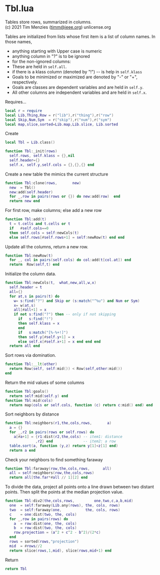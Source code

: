 
# Tbl.lua
Tables store rows, summarized in columns.      
(c) 2021 Tim Menzies (timm@ieee.org) unlicense.org

Tables are initialized from lists whose first item
is a list of column names. In those names,

- anything starting with Upper case is numeric
- anything column  in "?" is to be ignored
- for the non-ignored columns:
- These are held in  `self.all`.
- if there is a klass column (denoted by "!") --     is help in `self.klass`
- Goals to be minimized or maximized are denoted by "-" or "+", respectively.
- Goals are classes are dependent variables and are held in `self.y`.
- All other  columns are independent variables and are held in  `self.x`.

Requires...

```lua
local r = require 
local Lib,Thing,Row = r("lib"),r("thing"),r("row")
local Skip,Num,Sym  = r("skip"),r("num"),r("sym")
local map,slice,sorted=Lib.map,Lib.slice, Lib.sorted
```

Create

```lua
local Tbl = Lib.class()

function Tbl:_init(rows) 
  self.rows, self.klass = {},nil
  self.header={}
  self.x, self.y,self.cols = {},{},{} end
```

Create a new table the mimics the current structure

```lua
function Tbl:clone(rows,       new)
  new  = Tbl()
  new:add(self.header)
  for _,row in pairs(rows or {}) do new:add(row)  end
  return new end
```

For first row, make columns; else add a new row

```lua
function Tbl:add(t)
  t = t.cells and t.cells or t
  if   #self.cols==0 
  then self.cols = self:newCols(t) 
  else self.rows[#self.rows+1] = self:newRow(t) end end
```

Update all the columns, return a new row.

```lua
function Tbl:newRow(t) 
  for _, col in pairs(self.cols) do col:add(t[col.at]) end
  return  Row(self,t) end
```

Initialize the column data.

```lua
function Tbl:newCols(t,  what,new,all,w,x) 
  self.header = t
  all={}
  for at,s in pairs(t) do
    w= s:find("?") and Skip or (s:match("^%u") and Num or Sym)
    x= w(at,s)
    all[#all+1] = x
    if not s:find("?") then -- only if not skipping
      if   s:find("!") 
      then self.klass = x 
      end 
      if   s:match("[%-%+!]") 
      then self.y[#self.y+1] = x 
      else self.x[#self.x+1] = x end end end 
  return all end
```

Sort rows via domination.

```lua
function Tbl:__lt(other)
  return Row(self, self:mid()) < Row(self,other:mid())
end
```

Return the mid values of some columns

```lua
function Tbl:goals() 
  return self:mid(self.y) end
function Tbl:mid(cols) 
  return map(cols or self.cols, function (c) return c:mid() end) end
```

Sort neighbors by distance

```lua
function Tbl:neighbors(r1,the,cols,rows,       a)
  a = {}
  for _,r2 in pairs(rows or self.rows) do
    a[#a+1] = {r1:dist(r2,the,cols) -- item1: distance
              ,r2} end              -- item2: a row
  table.sort(a, function (y,z) return y[1]<z[1] end)
  return a end
```

Check your neighbors to find  something faraway

```lua
function Tbl:faraway(row,the,cols,rows,      all)
  all = self:neighbors(row,the,cols,rows)
  return all[the.far*#all // 1][2] end
```

To divide the data, 
project all points onto a line drawn between
two distant points. Then split the points
at the median projection value.

```lua
function Tbl:div2(the,cols,rows,         one,two,c,a,b,mid)
  one  = self:faraway(Lib.any(rows), the, cols, rows)
  two  = self:faraway(one,           the, cols, rows)
  c    = one:dist(two, the, cols)
  for _,row in pairs(rows) do
    a  = row:dist(one, the, cols)
    b  = row:dist(two, the, cols)
    row.projection = (a^2 + c^2 - b^2)/(2*c) 
  end
  rows = sorted(rows,"projection")
  mid  = #rows//2
  return slice(rows,1,mid), slice(rows,mid+1) end
```

Return

```lua
return Tbl
```
